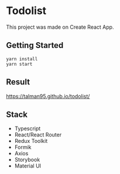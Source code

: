 # Todolist
This project was made on Create React App.
## Getting Started
~~~
yarn install
yarn start
~~~
## Result
https://talman95.github.io/todolist/
## Stack
- Typescript
- React/React Router
- Redux Toolkit
- Formik
- Axios
- Storybook
- Material UI
